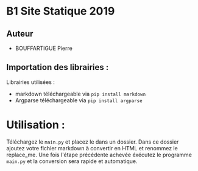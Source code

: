 # B1 Site Statique 2019

## Auteur
* BOUFFARTIGUE Pierre

## Importation des librairies : 

Librairies utilisées : 
* markdown téléchargeable via `pip install markdown`
* Argparse téléchargeable via `pip install argparse`

# Utilisation : 

Téléchargez le `main.py` et placez le dans un dossier.
Dans ce dossier ajoutez votre fichier markdown à convertir en HTML et renommez le replace_me.
Une fois l'étape précédente achevée éxécutez le programme `main.py` et la conversion sera rapide et automatique.

